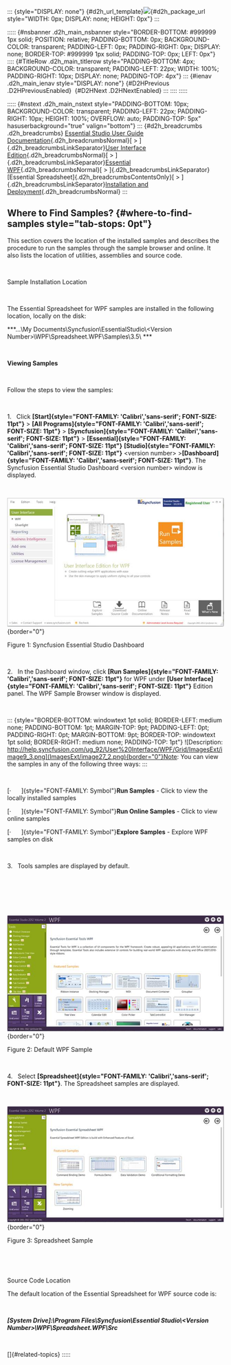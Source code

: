 ::: {style="DISPLAY: none"}
[](ms-xhelp:///?Id=d2h_url_template){#d2h_url_template}![](!package_url!){#d2h_package_url style="WIDTH: 0px; DISPLAY: none; HEIGHT: 0px"}
:::

::::: {#nsbanner .d2h_main_nsbanner style="BORDER-BOTTOM: #999999 1px solid; POSITION: relative; PADDING-BOTTOM: 0px; BACKGROUND-COLOR: transparent; PADDING-LEFT: 0px; PADDING-RIGHT: 0px; DISPLAY: none; BORDER-TOP: #999999 1px solid; PADDING-TOP: 0px; LEFT: 0px"}
:::: {#TitleRow .d2h_main_titlerow style="PADDING-BOTTOM: 4px; BACKGROUND-COLOR: transparent; PADDING-LEFT: 22px; WIDTH: 100%; PADDING-RIGHT: 10px; DISPLAY: none; PADDING-TOP: 4px"}
::: {#ienav .d2h_main_ienav style="DISPLAY: none"}
[](ms-xhelp:///?Id=e8505d87-a47f-4e29-8302-f970bbd648df){#D2HPrevious .D2HPreviousEnabled}  [](ms-xhelp:///?Id=9ba6ca38-138b-447e-8a28-1a4dc24d9108){#D2HNext .D2HNextEnabled}
:::
::::
:::::

::::: {#nstext .d2h_main_nstext style="PADDING-BOTTOM: 10px; BACKGROUND-COLOR: transparent; PADDING-LEFT: 22px; PADDING-RIGHT: 10px; HEIGHT: 100%; OVERFLOW: auto; PADDING-TOP: 5px" hasuserbackground="true" valign="bottom"}
::: {#d2h_breadcrumbs .d2h_breadcrumbs}
[Essential Studio User Guide Documentation](ms-xhelp:///?Id=12457748-09e3-4d74-a240-8e049cedf030){.d2h_breadcrumbsNormal}[ \> ]{.d2h_breadcrumbsLinkSeparator}[User Interface Edition](ms-xhelp:///?Id=c29296b7-531c-413b-a0ec-488ca1f7f669){.d2h_breadcrumbsNormal}[ \> ]{.d2h_breadcrumbsLinkSeparator}[Essential WPF](ms-xhelp:///?Id=7f4f82c5-151c-4262-94d0-75c4626c77bc){.d2h_breadcrumbsNormal}[ \> ]{.d2h_breadcrumbsLinkSeparator}[Essential Spreadsheet]{.d2h_breadcrumbsContentsOnly}[ \> ]{.d2h_breadcrumbsLinkSeparator}[Installation and Deployment](ms-xhelp:///?Id=a621d2d4-dd6d-4124-8641-25e517036714){.d2h_breadcrumbsNormal}
:::

## Where to Find Samples? {#where-to-find-samples style="tab-stops: 0pt"}

This section covers the location of the installed samples and describes the procedure to run the samples through the sample browser and online. It also lists the location of utilities, assemblies and source code.

 

Sample Installation Location

 

The Essential Spreadsheet for WPF samples are installed in the following location, locally on the disk:

***\...\\My Documents\\Syncfusion\\EssentialStudio\\\<Version Number\>\\WPF\\Spreadsheet.WPF\\Samples\\3.5\\ ***

 

**Viewing Samples**

 

Follow the steps to view the samples:

 

1.   Click **[Start]{style="FONT-FAMILY: 'Calibri','sans-serif'; FONT-SIZE: 11pt"}** \> **[All Programs]{style="FONT-FAMILY: 'Calibri','sans-serif'; FONT-SIZE: 11pt"}** \> **[Syncfusion]{style="FONT-FAMILY: 'Calibri','sans-serif'; FONT-SIZE: 11pt"}** \> **[Essential]{style="FONT-FAMILY: 'Calibri','sans-serif'; FONT-SIZE: 11pt"}** **[Studio]{style="FONT-FAMILY: 'Calibri','sans-serif'; FONT-SIZE: 11pt"}** \<version number\> \>**[Dashboard]{style="FONT-FAMILY: 'Calibri','sans-serif'; FONT-SIZE: 11pt"}**. The Syncfusion Essential Studio Dashboard \<version number\> window is displayed.

 

![](ImagesExt/image27_1.jpg){border="0"}

Figure 1: Syncfusion Essential Studio Dashboard

 

2.   In the Dashboard window, click **[Run Samples]{style="FONT-FAMILY: 'Calibri','sans-serif'; FONT-SIZE: 11pt"}** for WPF under **[User Interface]{style="FONT-FAMILY: 'Calibri','sans-serif'; FONT-SIZE: 11pt"}** Edition panel. The WPF Sample Browser window is displayed.

 

::: {style="BORDER-BOTTOM: windowtext 1pt solid; BORDER-LEFT: medium none; PADDING-BOTTOM: 1pt; MARGIN-TOP: 9pt; PADDING-LEFT: 0pt; PADDING-RIGHT: 0pt; MARGIN-BOTTOM: 9pt; BORDER-TOP: windowtext 1pt solid; BORDER-RIGHT: medium none; PADDING-TOP: 1pt"}
![Description: http://help.syncfusion.com/ug_92/User%20Interface/WPF/Grid/ImagesExt/image9_3.png](ImagesExt/image27_2.png){border="0"}Note: You can view the samples in any of the following three ways:
:::

 

[·      ]{style="FONT-FAMILY: Symbol"}**Run Samples** - Click to view the locally installed samples

[·      ]{style="FONT-FAMILY: Symbol"}**Run Online Samples** - Click to view online samples

[·      ]{style="FONT-FAMILY: Symbol"}**Explore Samples** - Explore WPF samples on disk

 

3.   Tools samples are displayed by default.

 

 

 

![](ImagesExt/image27_3.jpg){border="0"}

Figure 2: Default WPF Sample

 

4.   Select **[Spreadsheet]{style="FONT-FAMILY: 'Calibri','sans-serif'; FONT-SIZE: 11pt"}**. The Spreadsheet samples are displayed.

 

![](ImagesExt/image27_4.jpg){border="0"}

Figure 3: Spreadsheet Sample

 

 

Source Code Location

The default location of the Essential Spreadsheet for WPF source code is:

 

***\[System Drive\]:\\Program Files\\Syncfusion\\Essential Studio\\\<Version Number\>\\WPF\\Spreadsheet.WPF\\Src***

 

[]{#related-topics}
:::::
